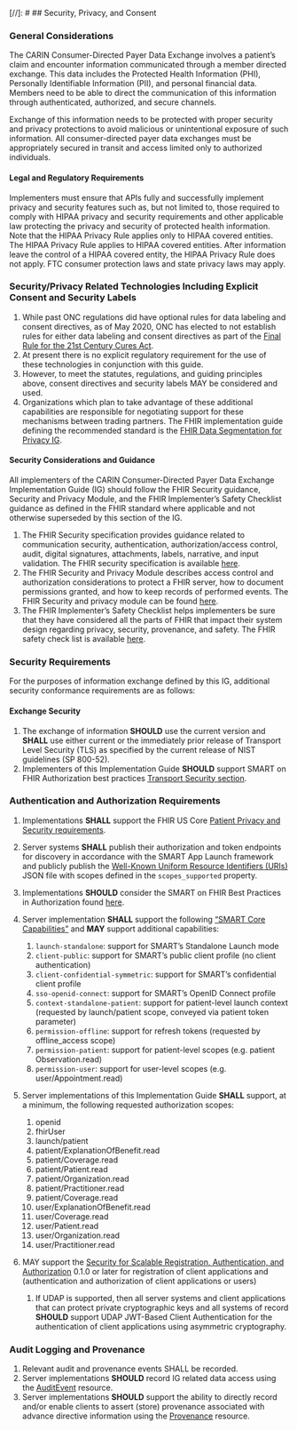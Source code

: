 [//]: #  ## Security, Privacy, and Consent 

### General Considerations

The CARIN Consumer-Directed Payer Data Exchange involves a patient’s claim and encounter information communicated through a member directed exchange. This data includes the Protected Health Information (PHI), Personally Identifiable Information (PII), and personal financial data. Members need to be able to direct the communication of this information through authenticated, authorized, and secure channels.

Exchange of this information needs to be protected with proper security and privacy protections to avoid malicious or unintentional exposure of such information. All consumer-directed payer data exchanges must be appropriately secured in transit and access limited only to authorized individuals.

#### Legal and Regulatory Requirements

Implementers must ensure that APIs fully and successfully implement privacy and security features such as, but not limited to, those required to comply with HIPAA privacy and security requirements and other applicable law protecting the privacy and security of protected health information. Note that the HIPAA Privacy Rule applies only to HIPAA covered entities. The HIPAA Privacy Rule applies to HIPAA covered entities. After information leave the control of a HIPAA covered entity, the HIPAA Privacy Rule does not apply.  FTC consumer protection laws and state privacy laws may apply.

### Security/Privacy Related Technologies Including Explicit Consent and Security Labels
1. While past ONC regulations did have optional rules for data labeling and consent directives, as of May 2020, ONC has elected to not establish rules for either data labeling and consent directives as part of the [Final Rule for the 21st Century Cures Act](https://www.federalregister.gov/documents/2020/05/01/2020-07419/21st-century-cures-act-interoperability-information-blocking-and-the-onc-health-it-certification).
2. At present there is no explicit regulatory requirement for the use of these technologies in conjunction with this guide.
3. However, to meet the statutes, regulations, and guiding principles above, consent directives and security labels MAY be considered and used.
4. Organizations which plan to take advantage of these additional capabilities are responsible for negotiating support for these mechanisms between trading partners. The FHIR implementation guide defining the recommended standard is the [FHIR Data Segmentation for Privacy IG](http://hl7.org/fhir/uv/security-label-ds4p).

#### Security Considerations and Guidance
All implementers of the CARIN Consumer-Directed Payer Data Exchange Implementation Guide (IG) should follow the FHIR Security guidance, Security and Privacy Module, and the FHIR Implementer’s Safety Checklist guidance as defined in the FHIR standard where applicable and not otherwise superseded by this section of the IG.


1.	The FHIR Security specification provides guidance related to communication security, authentication, authorization/access control, audit, digital signatures, attachments, labels, narrative, and input validation. The FHIR security specification is available [here](http://hl7.org/fhir/R4/security.html).
2.	The FHIR Security and Privacy Module describes access control and authorization considerations to protect a FHIR server, how to document permissions granted, and how to keep records of performed events. The FHIR Security and privacy module can be found [here](http://hl7.org/fhir/R4/secpriv-module.html).
3.	The FHIR Implementer’s Safety Checklist helps implementers be sure that they have considered all the parts of FHIR that impact their system design regarding privacy, security, provenance, and safety. The FHIR safety check list is available [here](http://hl7.org/fhir/R4/safety.html).

### Security Requirements
For the purposes of information exchange defined by this IG, additional security conformance requirements are as follows:



#### Exchange Security
1.	The exchange of  information **SHOULD** use the current version and **SHALL** use either current or the immediately prior release of Transport Level Security (TLS) as specified by the current release of NIST guidelines (SP 800-52).
2.	Implementers of this Implementation Guide **SHOULD** support SMART on FHIR Authorization best practices [Transport Security section](https://docs.smarthealthit.org/authorization/best-practices/#11--transport-security).

### Authentication and Authorization Requirements
1.	Implementations **SHALL** support the FHIR US Core [Patient Privacy and Security requirements](https://www.hl7.org/fhir/us/core/security.html).
2.	Server systems **SHALL** publish their authorization and token endpoints for discovery in accordance with the SMART App Launch framework and publicly publish the [Well-Known Uniform Resource Identifiers (URIs)](https://hl7.org/fhir/smart-app-launch/conformance/index.html#using-well-known) JSON file with scopes defined in the `scopes_supported` property.
3.	Implementations **SHOULD** consider the SMART on FHIR Best Practices in Authorization found [here](https://docs.smarthealthit.org/authorization/best-practices/).
4.	Server implementation **SHALL** support the following [“SMART Core Capabilities”](http://hl7.org/fhir/smart-app-launch/conformance/index.html#core-capabilities) and **MAY** support additional capabilities:
    1.	`launch-standalone`: support for SMART’s Standalone Launch mode
    2.	`client-public`: support for SMART’s public client profile (no client authentication)
    3.	`client-confidential-symmetric`: support for SMART’s confidential client profile 
    4.	`sso-openid-connect`: support for SMART’s OpenID Connect profile
    5.	`context-standalone-patient`: support for patient-level launch context (requested by launch/patient scope, conveyed via patient token parameter)
    6.	`permission-offline`: support for refresh tokens (requested by offline_access scope)
    7.	`permission-patient`: support for patient-level scopes (e.g. patient Observation.read)
    8.	`permission-user`: support for user-level scopes (e.g. user/Appointment.read)
5.	Server implementations of this Implementation Guide **SHALL** support, at a minimum, the following requested authorization scopes:
    1.	openid
    2.	fhirUser
    3.	launch/patient
    4.  patient/ExplanationOfBenefit.read
    5.	patient/Coverage.read
    6.	patient/Patient.read
    7.	patient/Organization.read
    8.	patient/Practitioner.read
    9.	patient/Coverage.read
    10.	user/ExplanationOfBenefit.read
    11.	user/Coverage.read
    12.	user/Patient.read
    13.	user/Organization.read
    14.	user/Practitioner.read

6.	MAY support the [Security for Scalable Registration, Authentication, and Authorization](http://hl7.org/fhir/us/udap-security/2021Sep/) 0.1.0 or later for registration of client applications and (authentication and authorization of client applications or users)
    1.  If UDAP is supported, then all server systems and client applications that can protect private cryptographic keys and all systems of record **SHOULD** support UDAP JWT-Based Client Authentication for the authentication of client applications using asymmetric cryptography.



### Audit Logging and Provenance
1.	Relevant audit and provenance events SHALL be recorded.
2.  Server implementations **SHOULD** record IG related data access using the [AuditEvent](http://hl7.org/fhir/R4/auditevent.html) resource.
3.	Server implementations **SHOULD** support the ability to directly record and/or enable clients to assert (store) provenance associated with advance directive information using the [Provenance](http://hl7.org/fhir/R4/provenance.html) resource.

